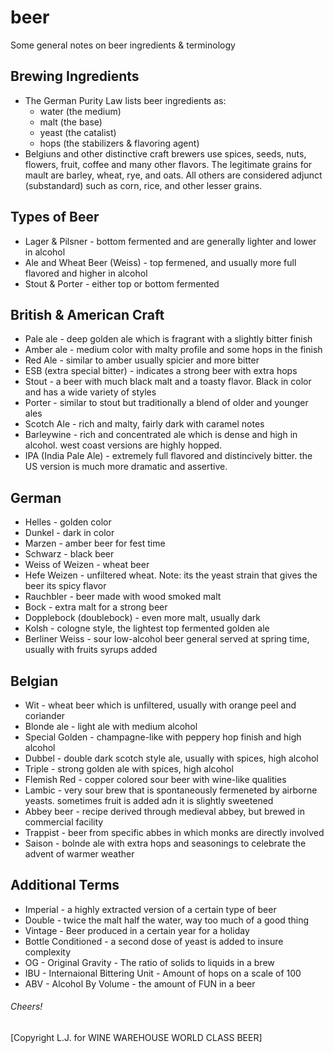 # beer
Some general notes on beer ingredients & terminology

## Brewing Ingredients
* The German Purity Law lists beer ingredients as:
  * water (the medium)
  * malt  (the base)
  * yeast (the catalist)
  * hops  (the stabilizers & flavoring agent)
* Belgiuns and other distinctive craft brewers use spices, seeds, nuts, flowers, fruit, coffee and many other flavors. The legitimate grains for mault are barley, wheat, rye, and oats. All others are considered adjunct (substandard) such as corn, rice, and other lesser grains.

## Types of Beer
* Lager & Pilsner - bottom fermented and are generally lighter and lower in alcohol
* Ale and Wheat Beer (Weiss) - top fermened, and usually more full flavored and higher in alcohol
* Stout & Porter - either top or bottom fermented

## British & American Craft
* Pale ale - deep golden ale which is fragrant with a slightly bitter finish
* Amber ale - medium color with malty profile and some hops in the finish
* Red Ale - similar to amber usually spicier and more bitter
* ESB (extra special bitter) - indicates a strong beer with extra hops
* Stout - a beer with much black malt and a toasty flavor. Black in color and has a wide variety of styles
* Porter - similar to stout but traditionally a blend of older and younger ales
* Scotch Ale - rich and malty, fairly dark with caramel notes
* Barleywine - rich and concentrated ale which is dense and high in alcohol. west coast versions are highly hopped.
* IPA (India Pale Ale) - extremely full flavored and distincively bitter. the US version is much more dramatic and assertive.

## German
* Helles - golden color
* Dunkel - dark in color
* Marzen - amber beer for fest time
* Schwarz - black beer
* Weiss of Weizen - wheat beer
* Hefe Weizen - unfiltered wheat. Note: its the yeast strain that gives the beer its spicy flavor
* Rauchbler - beer made with wood smoked malt
* Bock - extra malt for a strong beer
* Dopplebock (doublebock) - even more malt, usually dark
* Kolsh - cologne style, the lightest top fermented golden ale
* Berliner Weiss - sour low-alcohol beer general served at spring time, usually with fruits syrups added

## Belgian
* Wit - wheat beer which is unfiltered, usually with orange peel and coriander
* Blonde ale - light ale with medium alcohol
* Special Golden - champagne-like with peppery hop finish and high alcohol
* Dubbel - double dark scotch style ale, usually with spices, high alcohol
* Triple - strong golden ale with spices, high alcohol
* Flemish Red - copper colored sour beer with wine-like qualities
* Lambic - very sour brew that is spontaneously fermeneted by airborne yeasts. sometimes fruit is added adn it is slightly sweetened
* Abbey beer - recipe derived through medieval abbey, but brewed in commercial facility
* Trappist - beer from specific abbes in which monks are directly involved
* Saison - bolnde ale with extra hops and seasonings to celebrate the advent of warmer weather

## Additional Terms
* Imperial - a highly extracted version of a certain type of beer
* Double - twice the malt half the water, way too much of a good thing
* Vintage - Beer produced in a certain year for a holiday
* Bottle Conditioned - a second dose of yeast is added to insure complexity
* OG - Original Gravity - The ratio of solids to liquids in a brew
* IBU - Internaional Bittering Unit - Amount of hops on a scale of 100
* ABV - Alcohol By Volume - the amount of FUN in a beer

###### Cheers!

[Copyright L.J. for WINE WAREHOUSE WORLD CLASS BEER]
